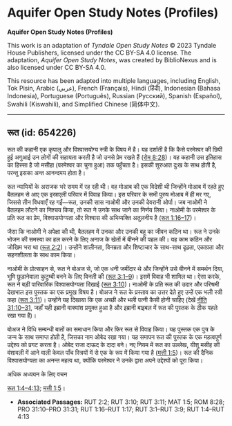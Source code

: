 # Aquifer Open Study Notes (Profiles)

**Aquifer Open Study Notes (Profiles)**

This work is an adaptation of *Tyndale Open Study Notes* © 2023 Tyndale House Publishers, licensed under the CC BY\-SA 4\.0 license. The adaptation, *Aquifer Open Study Notes*, was created by BiblioNexus and is also licensed under CC BY\-SA 4\.0\.

This resource has been adapted into multiple languages, including English, Tok Pisin, Arabic (عربي), French (Français), Hindi (हिंदी), Indonesian (Bahasa Indonesia), Portuguese (Português), Russian (Русский), Spanish (Español), Swahili (Kiswahili), and Simplified Chinese (简体中文).



--------------------------------

## रूत (id: 654226)

रूत की कहानी एक कृपालु और विश्वासयोग्य स्त्री के विषय में है। यह दर्शाती है कि कैसे परमेश्वर की छिपी हुई अगुआई उन लोगों की सहायता करती है जो उनसे प्रेम रखते हैं ([रोम 8:28](https://ref.ly/Rom8:28))। यह कहानी उस इतिहास का हिस्सा है जो मसीहा (परमेश्वर का चुना हुआ) तक पहुँचता है। इसकी शुरुआत दुःख के साथ होती है, परन्तु इसका अन्त आनन्दमय होता है।

रूत न्यायियों के अराजक भरे समय में रह रही थी। वह मोआब की एक विदेशी थी जिन्होंने मोआब में रहते हुए बैतलहम से आए एक इस्राएली परिवार में विवाह किया। इस परिवार के सभी पुरुष मोआब में ही मर गए, जिससे तीन विधवाएँ रह गईं—रूत, उनकी सास नाओमी और उनकी देवरानी ओर्पा। जब नाओमी ने बैतलहम लौटने का निश्चय किया, तो रूत ने उनके साथ जाने का निर्णय लिया। नाओमी के परमेश्वर के प्रति रूत का प्रेम, विश्वासयोग्यता और विश्वास की अभिव्यक्ति अतुलनीय है ([रूत 1:16–17](https://ref.ly/Ruth1:16-Ruth1:17))।

जैसा कि नाओमी ने अपेक्षा की थी, बैतलहम में उनका और उनकी बहू का जीवन कठिन था। रूत ने उनके भोजन की समस्या का हल करने के लिए अनाज के खेतों में बीनने की पहल की। यह काम कठिन और जोखिम भरा था ([रूत 2:2](https://ref.ly/Ruth2:2))। उन्होंने शालीनता, विनम्रता और शिष्टाचार के साथ\-साथ दृढ़ता, एकाग्रता और सहनशीलता के साथ काम किया।

नाओमी के प्रोत्साहन से, रूत ने बोअज से, जो एक धनी जमींदार थे और जिन्होंने उसे बीनने में समर्थन दिया, भूमि छुड़ानेवाला कुटुम्बी बनने के लिए विनती की ([रूत 3:1–9](https://ref.ly/Ruth3:1-Ruth3:9))। इसमें विवाह भी शामिल था। ऐसा करके, रूत ने बड़ी पारिवारिक विश्वासयोग्यता दिखाई ([रूत 3:10](https://ref.ly/Ruth3:10))। नाओमी के प्रति रूत की उदार और परिश्रमी देखभाल इस पुस्तक का एक प्रमुख विषय है। बोअज ने रूत के प्रस्ताव का उत्तर देते हुए उन्हें एक भली स्त्री कहा ([रूत 3:11](https://ref.ly/Ruth3:11))। उन्होंने यह दिखाया कि एक अच्छी और भली पत्नी कैसी होनी चाहिए (देखें [नीति 31:10–31](https://ref.ly/Prov31:10-Prov31:31), जहाँ यही इब्रानी वाक्यांश प्रयुक्त हुआ है और इब्रानी बाइबल में रूत की पुस्तक के ठीक पहले रखा गया है)।

बोअज ने विधि सम्बन्धी बातों का समाधान किया और फिर रूत से विवाह किया। यह पुस्तक एक पुत्र के जन्म के साथ समाप्त होती है, जिसका नाम ओबेद रखा गया। यह समापन रूत की पुस्तक के एक महत्वपूर्ण उद्देश्य को प्रगट करता है। ओबेद राजा दाऊद के दादा बने। नए नियम में रूत का उल्लेख, यीशु मसीह की वंशावली में आने वाली केवल पाँच स्त्रियों में से एक के रूप में किया गया है ([मत्ती 1:5](https://ref.ly/Matt1:5))। रूत की दैनिक विश्वासयोग्यता का अनन्त महत्व था, क्योंकि परमेश्वर ने उनके द्वारा अपने उद्देश्यों को पूरा किया।

अधिक अध्ययन के लिए वचन

[रूत 1:4–4:13](https://ref.ly/Ruth1:4-Ruth4:13); [मत्ती 1:5](https://ref.ly/Matt1:5)।

* **Associated Passages:** RUT 2:2; RUT 3:10; RUT 3:11; MAT 1:5; ROM 8:28; PRO 31:10–PRO 31:31; RUT 1:16–RUT 1:17; RUT 3:1–RUT 3:9; RUT 1:4–RUT 4:13

